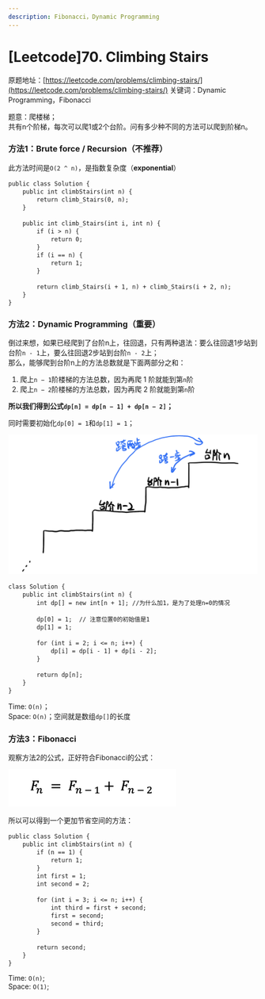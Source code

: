 ```yaml
---
description: Fibonacci，Dynamic Programming
---
```


# \[Leetcode\]70. Climbing Stairs

原题地址：[https://leetcode.com/problems/climbing-stairs/](https://leetcode.com/problems/climbing-stairs/) 关键词：Dynamic Programming，Fibonacci

题意：爬楼梯；  
共有n个阶梯，每次可以爬1或2个台阶。问有多少种不同的方法可以爬到阶梯n。



### 方法1：Brute force / Recursion（不推荐）

此方法时间是`O(2 ^ n)`，是指数复杂度（**exponential**）

```text
public class Solution {
    public int climbStairs(int n) {
        return climb_Stairs(0, n);
    }
    
    public int climb_Stairs(int i, int n) {
        if (i > n) {
            return 0;
        }
        if (i == n) {
            return 1;
        }
        
        return climb_Stairs(i + 1, n) + climb_Stairs(i + 2, n); 
    }
}
```



### 方法2：Dynamic Programming（重要）

倒过来想，如果已经爬到了台阶n上，往回退，只有两种退法：要么往回退1步站到台阶`n - 1`上，要么往回退2步站到台阶`n - 2`上；  
那么，能够爬到台阶n上的方法总数就是下面两部分之和：

1. 爬上`n − 1`阶楼梯的方法总数，因为再爬 1 阶就能到第`n`阶 
2. 爬上`n − 2`阶楼梯的方法总数，因为再爬 2 阶就能到第`n`阶

**所以我们得到公式`dp[n] = dp[n − 1] + dp[n − 2]`；**

同时需要初始化`dp[0] = 1`和`dp[1] = 1`；

![](.gitbook/assets/img_6421.jpg)

```text
class Solution {
    public int climbStairs(int n) {
        int dp[] = new int[n + 1]; //为什么加1，是为了处理n=0的情况
        
        dp[0] = 1;  // 注意位置0的初始值是1
        dp[1] = 1;
        
        for (int i = 2; i <= n; i++) {
            dp[i] = dp[i - 1] + dp[i - 2];
        }
        
        return dp[n];
    }
}
```

Time: `O(n)`；  
Space: `O(n)`；空间就是数组`dp[]`的长度



### 方法3：Fibonacci

观察方法2的公式，正好符合Fibonacci的公式：

![](.gitbook/assets/screen-shot-2021-07-20-at-12.30.22-am.png)

所以可以得到一个更加节省空间的方法：

```text
public class Solution {
    public int climbStairs(int n) {
        if (n == 1) {
            return 1;
        }
        int first = 1;
        int second = 2;
        
        for (int i = 3; i <= n; i++) {
            int third = first + second;
            first = second;
            second = third;
        }
        
        return second;
    }
}
```

Time: `O(n)`;   
Space: `O(1)`;



